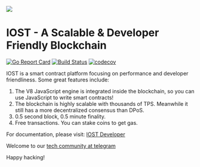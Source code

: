 <p>
<img src="https://i.loli.net/2019/02/24/5c72b13b98f8e.jpeg" >
</p>

# IOST - A Scalable & Developer Friendly Blockchain 

[![Go Report Card](https://goreportcard.com/badge/github.com/iost-official/go-iost)](https://goreportcard.com/report/github.com/iost-official/go-iost)
[![Build Status](https://api.travis-ci.com/iost-official/go-iost.svg?branch=master)](https://api.travis-ci.com/iost-official/go-iost.svg?branch=master)
[![codecov](https://codecov.io/gh/iost-official/go-iost/branch/master/graph/badge.svg)](https://codecov.io/gh/iost-official/go-iost)

IOST is a smart contract platform focusing on performance and developer friendliness. Some great features include:

1. The V8 JavaScript engine is integrated inside the blockchain, so you can use JavaScript to write smart contracts!
2. The blockchain is highly scalable with thousands of TPS. Meanwhile it still has a more decentralized consensus than DPoS.
3. 0.5 second block, 0.5 minute finality.
4. Free transactions. You can stake coins to get gas.

For documentation, please visit: [IOST Developer](https://developers.iost.io)

Welcome to our [tech community at telegram](https://t.me/iostdev)

Happy hacking!
